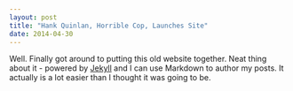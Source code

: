 ```yaml
---
layout: post
title: "Hank Quinlan, Horrible Cop, Launches Site"
date: 2014-04-30
---
```


Well. Finally got around to putting this old website together. Neat thing about it - powered by 
[Jekyll](http://jekyllrb.com) and I can use Markdown to author my posts. 
It actually is a lot easier than I thought it was going to be.
